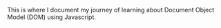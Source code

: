 This is where I document my journey of learning about Document Object Model (DOM) using Javascript.

